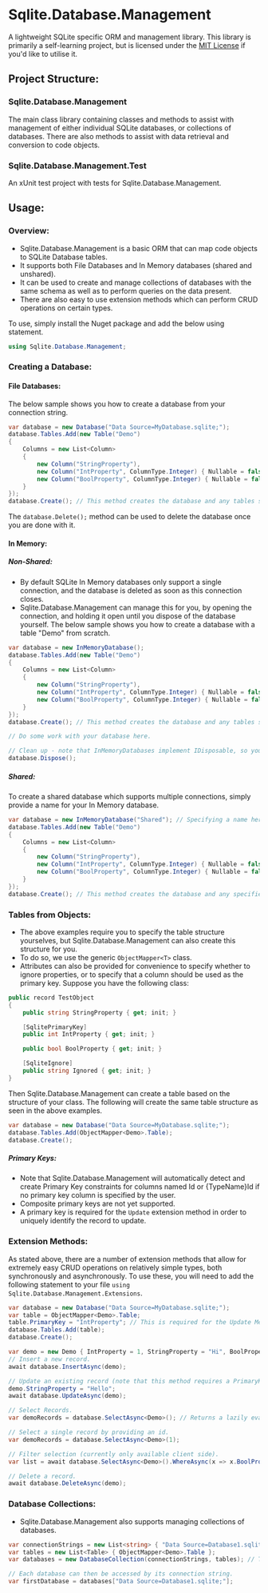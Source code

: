 # Sqlite.Database.Management
A lightweight SQLite specific ORM and management library.
This library is primarily a self-learning project, but is licensed under the [MIT License](https://github.com/JustinWilkinson/Sqlite.Database.Management/blob/master/LICENSE) if you'd like to utilise it.

## Project Structure:
### Sqlite.Database.Management
The main class library containing classes and methods to assist with management of either individual SQLite databases, or collections of databases.
There are also methods to assist with data retrieval and conversion to code objects.

### Sqlite.Database.Management.Test
An xUnit test project with tests for Sqlite.Database.Management.

## Usage:
### Overview:
* Sqlite.Database.Management is a basic ORM that can map code objects to SQLite Database tables.
* It supports both File Databases and In Memory databases (shared and unshared).
* It can be used to create and manage collections of databases with the same schema as well as to perform queries on the data present.
* There are also easy to use extension methods which can perform CRUD operations on certain types.

To use, simply install the Nuget package and add the below using statement.
```C#
using Sqlite.Database.Management;
```

### Creating a Database:
#### File Databases:
The below sample shows you how to create a database from your connection string.
```C#
var database = new Database("Data Source=MyDatabase.sqlite;");
database.Tables.Add(new Table("Demo") 
{ 
    Columns = new List<Column>
    {
        new Column("StringProperty"),
        new Column("IntProperty", ColumnType.Integer) { Nullable = false },
        new Column("BoolProperty", ColumnType.Integer) { Nullable = false, CheckExpression = "IN (0, 1)" }
    }
});
database.Create(); // This method creates the database and any tables specified prior to calling this method.
```
The `database.Delete();` method can be used to delete the database once you are done with it.


#### In Memory:
##### Non-Shared:
* By default SQLite In Memory databases only support a single connection, and the database is deleted as soon as this connection closes.
* Sqlite.Database.Management can manage this for you, by opening the connection, and holding it open until you dispose of the database yourself.
The below sample shows you how to create a database with a table "Demo" from scratch.
```C#
var database = new InMemoryDatabase();
database.Tables.Add(new Table("Demo") 
{ 
    Columns = new List<Column>
    {
        new Column("StringProperty"),
        new Column("IntProperty", ColumnType.Integer) { Nullable = false },
        new Column("BoolProperty", ColumnType.Integer) { Nullable = false, CheckExpression = "IN (0, 1)" }
    }
});
database.Create(); // This method creates the database and any tables specified prior to calling this method.

// Do some work with your database here.

// Clean up - note that InMemoryDatabases implement IDisposable, so you can also simply use a using statement.
database.Dispose();
```

##### Shared:
To create a shared database which supports multiple connections, simply provide a name for your In Memory database.
```C#
var database = new InMemoryDatabase("Shared"); // Specifying a name here allows for multiple connections to the In Memory Database.
database.Tables.Add(new Table("Demo") 
{ 
    Columns = new List<Column>
    {
        new Column("StringProperty"),
        new Column("IntProperty", ColumnType.Integer) { Nullable = false },
        new Column("BoolProperty", ColumnType.Integer) { Nullable = false, CheckExpression = "IN (0, 1)" }
    }
});
database.Create(); // This method creates the database and any specified prior to calling this method.
```

### Tables from Objects:
* The above examples require you to specify the table structure yourselves, but Sqlite.Database.Management can also create this structure for you.
* To do so, we use the generic `ObjectMapper<T>` class.
* Attributes can also be provided for convenience to specify whether to ignore properties, or to specify that a column should be used as the primary key.
Suppose you have the following class:
```C#
public record TestObject
{
    public string StringProperty { get; init; }

    [SqlitePrimaryKey]
    public int IntProperty { get; init; }

    public bool BoolProperty { get; init; }

    [SqliteIgnore]
    public string Ignored { get; init; }
}
```
Then Sqlite.Database.Management can create a table based on the structure of your class. The following will create the same table structure as seen in the above examples.
```C#
var database = new Database("Data Source=MyDatabase.sqlite;");
database.Tables.Add(ObjectMapper<Demo>.Table);
database.Create();
```

##### Primary Keys:
* Note that Sqlite.Database.Management will automatically detect and create Primary Key constraints for columns named Id or {TypeName}Id if no primary key column is specified by the user.
* Composite primary keys are not yet supported.
* A primary key is required for the `Update` extension method in order to uniquely identify the record to update.

### Extension Methods:
As stated above, there are a number of extension methods that allow for extremely easy CRUD operations on relatively simple types, both synchronously and asynchronously.
To use these, you will need to add the following statement to your file `using Sqlite.Database.Management.Extensions`.
```C#
var database = new Database("Data Source=MyDatabase.sqlite;");
var table = ObjectMapper<Demo>.Table;
table.PrimaryKey = "IntProperty"; // This is required for the Update Method.
database.Tables.Add(table);
database.Create();

var demo = new Demo { IntProperty = 1, StringProperty = "Hi", BoolProperty = false };
// Insert a new record.
await database.InsertAsync(demo);

// Update an existing record (note that this method requires a PrimaryKey to be specified).
demo.StringProperty = "Hello";
await database.UpdateAsync(demo);

// Select Records.
var demoRecords = database.SelectAsync<Demo>(); // Returns a lazily evaluated IAsyncEnumerable of Demo objects.

// Select a single record by providing an id.
var demoRecords = database.SelectAsync<Demo>(1);

// Filter selection (currently only available client side).
var list = await database.SelectAsync<Demo>().WhereAsync(x => x.BoolProperty).ToListAsync();

// Delete a record.
await database.DeleteAsync(demo);
```

### Database Collections:
* Sqlite.Database.Management also supports managing collections of databases.
```C#
var connectionStrings = new List<string> { "Data Source=Database1.sqlite;", "Data Source=Database2.sqlite;" , "Data Source=Database3.sqlite;"  };
var tables = new List<Table> { ObjectMapper<Demo>.Table };
var databases = new DatabaseCollection(connectionStrings, tables); // This will create all three databases and the specified tables in them.

// Each database can then be accessed by its connection string.
var firstDatabase = databases["Data Source=Database1.sqlite;"];
```